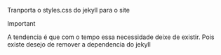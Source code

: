 Tranporta o styles.css do jekyll para o site

>[!IMPORTANT]
>A tendencia é que com o tempo essa necessidade deixe de existir. Pois existe desejo de remover a dependencia do jekyll